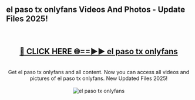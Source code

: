 <h2>el paso tx onlyfans Videos And Photos - Update Files 2025!</h2>
<br>
<div align="center">
<h2><a href="https://linkcuts.com/hfmhzwbr" rel="nofollow">🔴 CLICK HERE 🌐==►► el paso tx onlyfans</a></h2>
<br>
Get el paso tx onlyfans and all content. Now you can access all videos and pictures of el paso tx onlyfans. New Updated Files 2025!
<br>
<br>
<a href="https://linkcuts.com/hfmhzwbr" rel="nofollow" data-target="animated-image.originalLink"><img src="https://i.ibb.co.com/WyWwxjT/player-gif2.gif" alt="el paso tx onlyfans" style="max-width: 100%; display: inline-block;" data-target="animated-image.originalImage"></a>
</div>
<br>